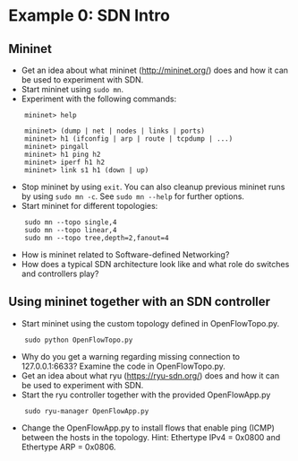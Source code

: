 # Example 0: SDN Intro

## Mininet

* Get an idea about what mininet (http://mininet.org/) does and how it can be used to experiment with SDN.
* Start mininet using ```sudo mn```.
* Experiment with the following commands:

```	
    mininet> help
	
	mininet> (dump | net | nodes | links | ports)
	mininet> h1 (ifconfig | arp | route | tcpdump | ...)
	mininet> pingall
	mininet> h1 ping h2
	mininet> iperf h1 h2
	mininet> link s1 h1 (down | up)
```

* Stop mininet by using ```exit```. You can also cleanup previous mininet runs by using ```sudo mn -c```. See ```sudo mn --help``` for further options.
* Start mininet for different topologies:

```
    sudo mn --topo single,4
	sudo mn --topo linear,4
	sudo mn --topo tree,depth=2,fanout=4
```

* How is mininet related to Software-defined Networking?
* How does a typical SDN architecture look like and what role do switches and controllers play?

## Using mininet together with an SDN controller

* Start mininet using the custom topology defined in OpenFlowTopo.py.

```
	sudo python OpenFlowTopo.py
```

* Why do you get a warning regarding missing connection to 127.0.0.1:6633? Examine the code in OpenFlowTopo.py.
* Get an idea about what ryu (https://ryu-sdn.org/) does and how it can be used to experiment with SDN.
* Start the ryu controller together with the provided OpenFlowApp.py

```
	sudo ryu-manager OpenFlowApp.py
```

* Change the OpenFlowApp.py to install flows that enable ping (ICMP) between the hosts in the topology. Hint: Ethertype IPv4 = 0x0800 and Ethertype ARP = 0x0806.
